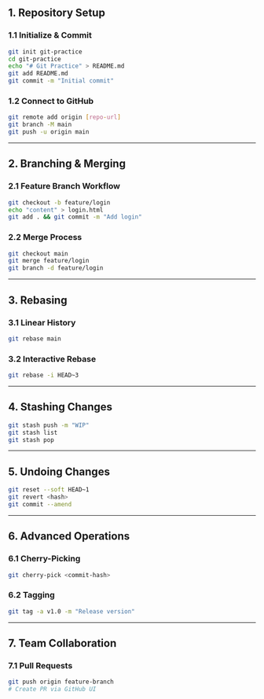 ## **1. Repository Setup**

### **1.1 Initialize & Commit**

```bash
git init git-practice
cd git-practice
echo "# Git Practice" > README.md
git add README.md
git commit -m "Initial commit"
```

### **1.2 Connect to GitHub**

```bash
git remote add origin [repo-url]
git branch -M main
git push -u origin main
```

---

## **2. Branching & Merging**

### **2.1 Feature Branch Workflow**

```bash
git checkout -b feature/login
echo "content" > login.html
git add . && git commit -m "Add login"
```

### **2.2 Merge Process**

```bash
git checkout main
git merge feature/login
git branch -d feature/login
```

---

## **3. Rebasing**

### **3.1 Linear History**

```bash
git rebase main
```

### **3.2 Interactive Rebase**

```bash
git rebase -i HEAD~3
```

---

## **4. Stashing Changes**

```bash
git stash push -m "WIP"
git stash list
git stash pop
```

---

## **5. Undoing Changes**

```bash
git reset --soft HEAD~1
git revert <hash>
git commit --amend
```

---

## **6. Advanced Operations**

### **6.1 Cherry-Picking**

```bash
git cherry-pick <commit-hash>
```

### **6.2 Tagging**

```bash
git tag -a v1.0 -m "Release version"
```

---

## **7. Team Collaboration**

### **7.1 Pull Requests**

```bash
git push origin feature-branch
# Create PR via GitHub UI
```

